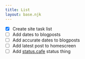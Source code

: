 ```yaml
---
title: List
layout: base.njk
---
```


- [X] Create site task list
- [ ] Add dates to blogposts
- [ ] Add accurate dates to blogposts
- [ ] Add latest post to homescreen
- [ ] Add [status.cafe](https://status.cafe/) status thing